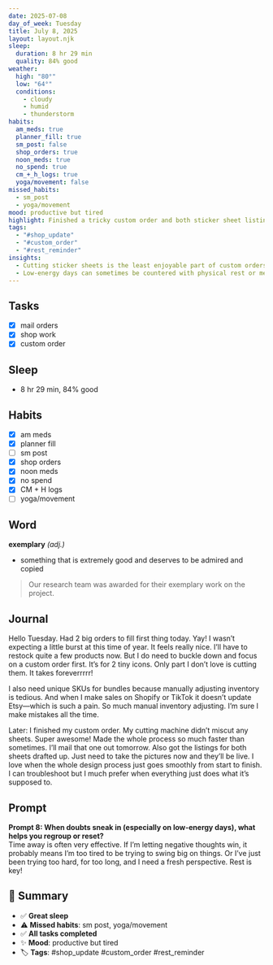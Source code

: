 ```yaml
---
date: 2025-07-08
day_of_week: Tuesday
title: July 8, 2025
layout: layout.njk
sleep:
  duration: 8 hr 29 min
  quality: 84% good
weather:
  high: "80°"
  low: "64°"
  conditions:
    - cloudy
    - humid
    - thunderstorm
habits:
  am_meds: true
  planner_fill: true
  sm_post: false
  shop_orders: true
  noon_meds: true
  no_spend: true
  cm_+_h_logs: true
  yoga/movement: false
missed_habits:
  - sm_post
  - yoga/movement
mood: productive but tired
highlight: Finished a tricky custom order and both sticker sheet listings!
tags:
  - "#shop_update"
  - "#custom_order"
  - "#rest_reminder"
insights:
  - Cutting sticker sheets is the least enjoyable part of custom orders, and it helps to batch SKUs early.
  - Low-energy days can sometimes be countered with physical rest or mental distance to reset perspective.
---
```


## Tasks
- [x] mail orders  
- [x] shop work  
- [x] custom order  

## Sleep
- 8 hr 29 min, 84% good

## Habits
- [x] am meds  
- [x] planner fill  
- [ ] sm post  
- [x] shop orders  
- [x] noon meds  
- [x] no spend  
- [x] CM + H logs  
- [ ] yoga/movement  

## Word
**exemplary** *(adj.)*  
- something that is extremely good and deserves to be admired and copied  
> Our research team was awarded for their exemplary work on the project.

## Journal
Hello Tuesday. Had 2 big orders to fill first thing today. Yay! I wasn’t expecting a little burst at this time of year. It feels really nice. I’ll have to restock quite a few products now. But I do need to buckle down and focus on a custom order first. It’s for 2 tiny icons. Only part I don’t love is cutting them. It takes foreverrrrr!

I also need unique SKUs for bundles because manually adjusting inventory is tedious. And when I make sales on Shopify or TikTok it doesn’t update Etsy—which is such a pain. So much manual inventory adjusting. I’m sure I make mistakes all the time.

Later: I finished my custom order. My cutting machine didn’t miscut any sheets. Super awesome! Made the whole process so much faster than sometimes. I’ll mail that one out tomorrow. Also got the listings for both sheets drafted up. Just need to take the pictures now and they’ll be live. I love when the whole design process just goes smoothly from start to finish. I can troubleshoot but I much prefer when everything just does what it’s supposed to.

## Prompt
**Prompt 8: When doubts sneak in (especially on low-energy days), what helps you regroup or reset?**  
Time away is often very effective. If I’m letting negative thoughts win, it probably means I’m too tired to be trying to swing big on things. Or I’ve just been trying too hard, for too long, and I need a fresh perspective. Rest is key!

## 📌 Summary
- ✅ **Great sleep**  
- ⚠️ **Missed habits**: sm post, yoga/movement  
- ✅ **All tasks completed**  
- ✨ **Mood**: productive but tired  
- 🏷️ **Tags**: #shop_update #custom_order #rest_reminder